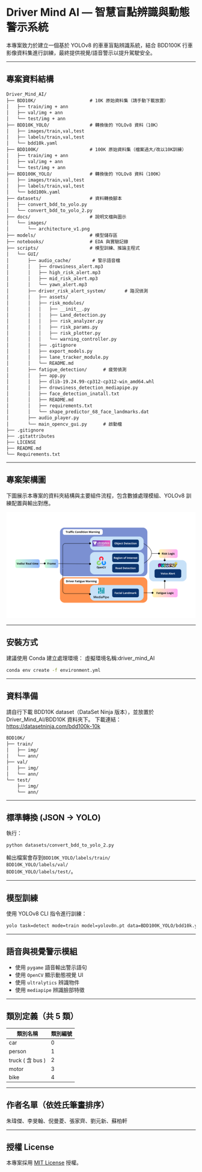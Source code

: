 # Driver Mind AI — 智慧盲點辨識與動態警示系統

本專案致力於建立一個基於 YOLOv8 的車車盲點辨識系統，結合 BDD100K 行車影像資料集進行訓練，最終提供視覺/語音警示以提升駕駛安全。

---

## 專案資料結構

```
Driver_Mind_AI/
├── BDD10K/                    # 10K 原始資料集（請手動下載放置）
│   ├── train/img + ann
│   ├── val/img + ann
│   └── test/img + ann
├── BDD10K_YOLO/               # 轉換後的 YOLOv8 資料（10K）
│   ├── images/train,val,test
│   ├── labels/train,val,test
│   └── bdd10k.yaml
├── BDD100K/                   # 100K 原始資料集（檔案過大/改以10K訓練）
│   ├── train/img + ann
│   ├── val/img + ann
│   └── test/img + ann
├── BDD100K_YOLO/              # 轉換後的 YOLOv8 資料（100K）
│   ├── images/train,val,test
│   ├── labels/train,val,test
│   └── bdd100k.yaml
├── datasets/                  # 資料轉換腳本
│   ├── convert_bdd_to_yolo.py
│   └── convert_bdd_to_yolo_2.py
├── docs/                      # 說明文檔與圖示
│   └── images/
│       └── architecture_v1.png
├── models/                    # 模型儲存區
├── notebooks/                 # EDA 與實驗記錄
├── scripts/                   # 模型訓練、推論主程式
│   └── GUI/
│       ├── audio_cache/        # 警示語音檔
│       │   ├── drowsiness_alert.mp3
│       │   ├── high_risk_alert.mp3
│       │   ├── mid_risk_alert.mp3
│       │   └── yawn_alert.mp3
│       ├── driver_risk_alert_system/       # 路況偵測
│       │   ├── assets/
│       │   ├── risk_modules/
│       │   │   ├── __init__.py
│       │   │   ├── Land_detection.py
│       │   │   ├── risk_analyzer.py
│       │   │   ├── risk_params.py
│       │   │   ├── risk_plotter.py
│       │   │   └── warning_controller.py
│       │   ├── .gitignore
│       │   ├── export_models.py
│       │   ├── lane_tracker_module.py
│       │   └── README.md
│       ├── fatigue_detection/      # 疲勞偵測
│       │   ├── app.py
│       │   ├── dlib-19.24.99-cp312-cp312-win_amd64.whl
│       │   ├── drowsiness_detection_mediapipe.py
│       │   ├── face_detection_inatall.txt
│       │   ├── README.md
│       │   ├── requirements.txt
│       │   └── shape_predictor_68_face_landmarks.dat
│       ├── audio_player.py
│       └── main_opencv_gui.py      # 啟動檔
├── .gitignore
├── .gitattributes
├── LICENSE
├── README.md
└── Requirements.txt
```
---

## 專案架構圖

下圖展示本專案的資料夾結構與主要組件流程，包含數據處理模組、YOLOv8 訓練配置與輸出對應。

![專案架構圖](docs/images/architecture_v2.png)

---

## 安裝方式

建議使用 Conda 建立處理環境：
虛擬環境名稱:driver_mind_AI

```bash
conda env create -f environment.yml
```

---

## 資料準備

請自行下載 BDD10K dataset（DataSet Ninja 版本），並放置於 Driver_Mind_AI/BDD10K 資料夾下。
下載連結：https://datasetninja.com/bdd100k-10k

```
BDD10K/
├── train/
│   ├── img/
│   └── ann/
├── val/
│   ├── img/
│   └── ann/
└── test/
    ├── img/
    └── ann/
```

---

## 標準轉換 (JSON → YOLO)

執行：

```bash
python datasets/convert_bdd_to_yolo_2.py
```

輸出檔案會存到`BDD10K_YOLO/labels/train/`  
`BDD10K_YOLO/labels/val/`  
`BDD10K_YOLO/labels/test/`。

---

## 模型訓練

使用 YOLOv8 CLI 指令進行訓練：

```bash
yolo task=detect mode=train model=yolov8n.pt data=BDD100K_YOLO/bdd10k.yaml epochs=50 imgsz=640
```

---

## 語音與視覺警示模組

* 使用 `pygame` 語音輸出警示語句
* 使用 `OpenCV` 顯示動態視覺 UI
* 使用 `ultralytics` 辨識物件
* 使用 `mediapipe` 辨識臉部特徵

---

## 類別定義（共 5 類）

| 類別名稱            | 類別編號 |
| --------------- | ---- |
| car             | 0    |
| person          | 1    |
| truck ( 含 bus ) | 2    |
| motor           | 3    |
| bike            | 4    |

---

## 作者名單（依姓氏筆畫排序）
朱瑋傑、李旻翰、倪曼菱、張家齊、劉元新、蘇柏軒


---

## 授權 License

本專案採用 [MIT License](LICENSE) 授權。
